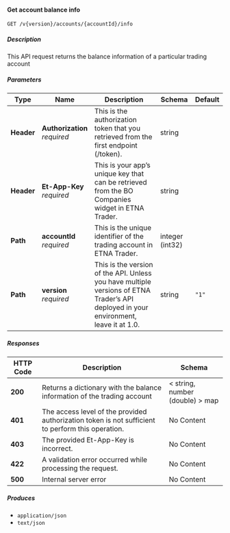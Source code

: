
<a name="useraccounts_getaccountbalanceinfo"></a>
#### Get account balance info
```
GET /v{version}/accounts/{accountId}/info
```


##### Description
This API request returns the balance information of a particular trading account


##### Parameters

|Type|Name|Description|Schema|Default|
|---|---|---|---|---|
|**Header**|**Authorization**  <br>*required*|This is the authorization token that you retrieved from the first endpoint (/token).|string||
|**Header**|**Et-App-Key**  <br>*required*|This is your app’s unique key that can be retrieved from the BO Companies widget in ETNA Trader.|string||
|**Path**|**accountId**  <br>*required*|This is the unique identifier of the trading account in ETNA Trader.|integer (int32)||
|**Path**|**version**  <br>*required*|This is the version of the API. Unless you have multiple versions of ETNA Trader’s API deployed in your environment, leave it at 1.0.|string|`"1"`|


##### Responses

|HTTP Code|Description|Schema|
|---|---|---|
|**200**|Returns a dictionary with the balance information of the trading account|< string, number (double) > map|
|**401**|The access level of the provided authorization token is not sufficient to perform this operation.|No Content|
|**403**|The provided Et-App-Key is incorrect.|No Content|
|**422**|A validation error occurred while processing the request.|No Content|
|**500**|Internal server error|No Content|


##### Produces

* `application/json`
* `text/json`



